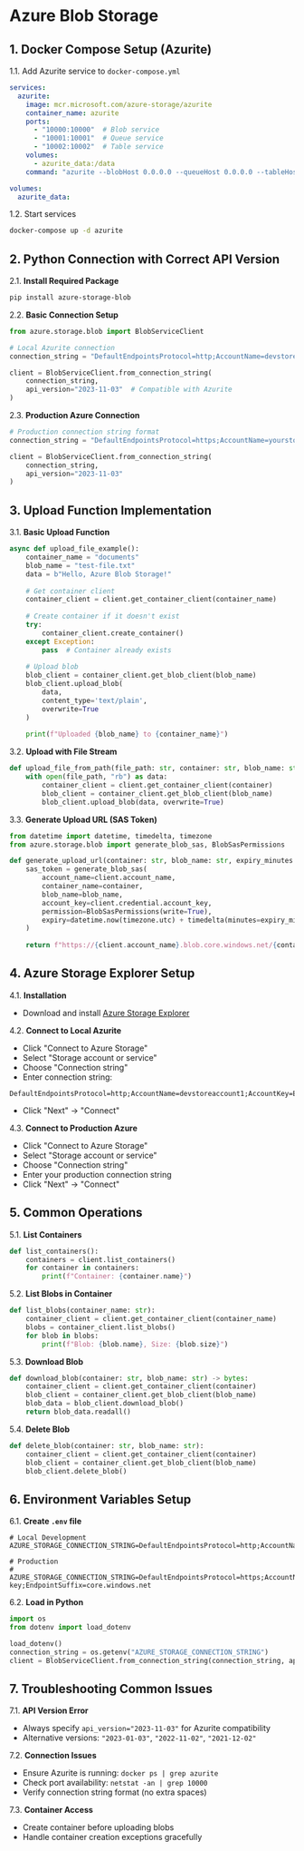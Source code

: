 # Azure Blob Storage

## 1. **Docker Compose Setup (Azurite)**
   1.1. Add Azurite service to `docker-compose.yml`
   ```yaml
   services:
     azurite:
       image: mcr.microsoft.com/azure-storage/azurite
       container_name: azurite
       ports:
         - "10000:10000"  # Blob service
         - "10001:10001"  # Queue service
         - "10002:10002"  # Table service
       volumes:
         - azurite_data:/data
       command: "azurite --blobHost 0.0.0.0 --queueHost 0.0.0.0 --tableHost 0.0.0.0 --location /data --debug /data/debug.log"
   
   volumes:
     azurite_data:
   ```
   1.2. Start services
   ```bash
   docker-compose up -d azurite
   ```

## 2. **Python Connection with Correct API Version**
   2.1. **Install Required Package**
   ```bash
   pip install azure-storage-blob
   ```
   
   2.2. **Basic Connection Setup**
   ```python
   from azure.storage.blob import BlobServiceClient
   
   # Local Azurite connection
   connection_string = "DefaultEndpointsProtocol=http;AccountName=devstoreaccount1;AccountKey=Eby8vdM02xNOcqFlqUwJPLlmEtlCDXJ1OUzFT50uSRZ6IFsuFq2UVErCz4I6tq/K1SZFPTOtr/KBHBeksoGMGw==;BlobEndpoint=http://127.0.0.1:10000/devstoreaccount1;"
   
   client = BlobServiceClient.from_connection_string(
       connection_string,
       api_version="2023-11-03"  # Compatible with Azurite
   )
   ```
   
   2.3. **Production Azure Connection**
   ```python
   # Production connection string format
   connection_string = "DefaultEndpointsProtocol=https;AccountName=yourstorageaccount;AccountKey=your-account-key;EndpointSuffix=core.windows.net"
   
   client = BlobServiceClient.from_connection_string(
       connection_string,
       api_version="2023-11-03"
   )
   ```

## 3. **Upload Function Implementation**
   3.1. **Basic Upload Function**
   ```python
   async def upload_file_example():
       container_name = "documents"
       blob_name = "test-file.txt"
       data = b"Hello, Azure Blob Storage!"
       
       # Get container client
       container_client = client.get_container_client(container_name)
       
       # Create container if it doesn't exist
       try:
           container_client.create_container()
       except Exception:
           pass  # Container already exists
       
       # Upload blob
       blob_client = container_client.get_blob_client(blob_name)
       blob_client.upload_blob(
           data,
           content_type='text/plain',
           overwrite=True
       )
       
       print(f"Uploaded {blob_name} to {container_name}")
   ```
   
   3.2. **Upload with File Stream**
   ```python
   def upload_file_from_path(file_path: str, container: str, blob_name: str):
       with open(file_path, "rb") as data:
           container_client = client.get_container_client(container)
           blob_client = container_client.get_blob_client(blob_name)
           blob_client.upload_blob(data, overwrite=True)
   ```
   
   3.3. **Generate Upload URL (SAS Token)**
   ```python
   from datetime import datetime, timedelta, timezone
   from azure.storage.blob import generate_blob_sas, BlobSasPermissions
   
   def generate_upload_url(container: str, blob_name: str, expiry_minutes: int = 60):
       sas_token = generate_blob_sas(
           account_name=client.account_name,
           container_name=container,
           blob_name=blob_name,
           account_key=client.credential.account_key,
           permission=BlobSasPermissions(write=True),
           expiry=datetime.now(timezone.utc) + timedelta(minutes=expiry_minutes)
       )
       
       return f"https://{client.account_name}.blob.core.windows.net/{container}/{blob_name}?{sas_token}"
   ```

## 4. **Azure Storage Explorer Setup**
   4.1. **Installation**
   * Download and install [Azure Storage Explorer](https://azure.microsoft.com/en-us/products/storage/storage-explorer/)
   
   4.2. **Connect to Local Azurite**
   * Click "Connect to Azure Storage"
   * Select "Storage account or service"
   * Choose "Connection string"
   * Enter connection string:
   ```
   DefaultEndpointsProtocol=http;AccountName=devstoreaccount1;AccountKey=Eby8vdM02xNOcqFlqUwJPLlmEtlCDXJ1OUzFT50uSRZ6IFsuFq2UVErCz4I6tq/K1SZFPTOtr/KBHBeksoGMGw==;BlobEndpoint=http://127.0.0.1:10000/devstoreaccount1;
   ```
   * Click "Next" → "Connect"
   
   4.3. **Connect to Production Azure**
   * Click "Connect to Azure Storage"
   * Select "Storage account or service"
   * Choose "Connection string"
   * Enter your production connection string
   * Click "Next" → "Connect"

## 5. **Common Operations**
   5.1. **List Containers**
   ```python
   def list_containers():
       containers = client.list_containers()
       for container in containers:
           print(f"Container: {container.name}")
   ```
   
   5.2. **List Blobs in Container**
   ```python
   def list_blobs(container_name: str):
       container_client = client.get_container_client(container_name)
       blobs = container_client.list_blobs()
       for blob in blobs:
           print(f"Blob: {blob.name}, Size: {blob.size}")
   ```
   
   5.3. **Download Blob**
   ```python
   def download_blob(container: str, blob_name: str) -> bytes:
       container_client = client.get_container_client(container)
       blob_client = container_client.get_blob_client(blob_name)
       blob_data = blob_client.download_blob()
       return blob_data.readall()
   ```
   
   5.4. **Delete Blob**
   ```python
   def delete_blob(container: str, blob_name: str):
       container_client = client.get_container_client(container)
       blob_client = container_client.get_blob_client(blob_name)
       blob_client.delete_blob()
   ```

## 6. **Environment Variables Setup**
   6.1. **Create `.env` file**
   ```env
   # Local Development
   AZURE_STORAGE_CONNECTION_STRING=DefaultEndpointsProtocol=http;AccountName=devstoreaccount1;AccountKey=Eby8vdM02xNOcqFlqUwJPLlmEtlCDXJ1OUzFT50uSRZ6IFsuFq2UVErCz4I6tq/K1SZFPTOtr/KBHBeksoGMGw==;BlobEndpoint=http://127.0.0.1:10000/devstoreaccount1;
   
   # Production
   # AZURE_STORAGE_CONNECTION_STRING=DefaultEndpointsProtocol=https;AccountName=yourstorageaccount;AccountKey=your-key;EndpointSuffix=core.windows.net
   ```
   
   6.2. **Load in Python**
   ```python
   import os
   from dotenv import load_dotenv
   
   load_dotenv()
   connection_string = os.getenv("AZURE_STORAGE_CONNECTION_STRING")
   client = BlobServiceClient.from_connection_string(connection_string, api_version="2023-11-03")
   ```

## 7. **Troubleshooting Common Issues**
   7.1. **API Version Error**
   * Always specify `api_version="2023-11-03"` for Azurite compatibility
   * Alternative versions: `"2023-01-03"`, `"2022-11-02"`, `"2021-12-02"`
   
   7.2. **Connection Issues**
   * Ensure Azurite is running: `docker ps | grep azurite`
   * Check port availability: `netstat -an | grep 10000`
   * Verify connection string format (no extra spaces)
   
   7.3. **Container Access**
   * Create container before uploading blobs
   * Handle container creation exceptions gracefully
